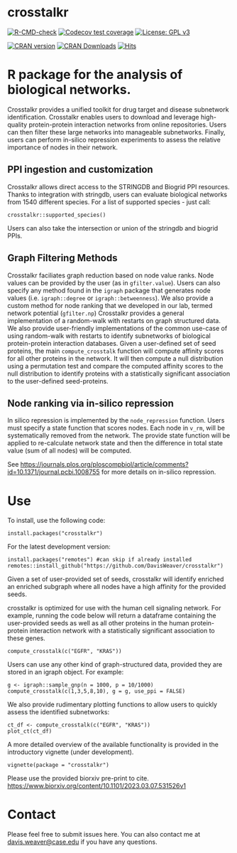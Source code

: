 # crosstalkr

<!-- badges: start -->
[![R-CMD-check](https://github.com/DavisWeaver/crosstalkr/workflows/R-CMD-check/badge.svg)](https://github.com/DavisWeaver/crosstalkr/actions)
[![Codecov test coverage](https://codecov.io/gh/DavisWeaver/crosstalkr/branch/main/graph/badge.svg)](https://app.codecov.io/gh/DavisWeaver/crosstalkr?branch=main)
[![License: GPL v3](https://img.shields.io/badge/License-GPL%20v3-blue.svg)](https://www.gnu.org/licenses/gpl-3.0)

[![CRAN version](http://www.r-pkg.org/badges/version/crosstalkr)](https://CRAN.R-project.org/package=crosstalkr)
[![CRAN Downloads](http://cranlogs.r-pkg.org/badges/grand-total/crosstalkr)](https://CRAN.R-project.org/package=crosstalkr)
[![Hits](https://hits.seeyoufarm.com/api/count/incr/badge.svg?url=https%3A%2F%2Fgithub.com%2FDavisWeaver%2Fcrosstalkr&count_bg=%2379C83D&title_bg=%23555555&icon=&icon_color=%23E7E7E7&title=hits&edge_flat=false)](https://hits.seeyoufarm.com)
<!-- badges: end -->

# R package for the analysis of biological networks. 

Crosstalkr provides a unified toolkit for drug target and disease subnetwork identification. Crosstalkr enables users to download and leverage high-quality protein-protein interaction networks from online repositories. 
Users can then filter these large networks into manageable subnetworks. 
Finally, users can perform in-silico repression experiments to assess the relative importance of nodes in their network.

## PPI ingestion and customization

Crosstalkr allows direct access to the STRINGDB and Biogrid PPI resources. Thanks to integration with stringdb, users can evaluate biological networks from 1540 different species. For a list of supported species - just call:

```
crosstalkr::supported_species()
```

Users can also take the intersection or union of the stringdb and biogrid PPIs. 

## Graph Filtering Methods

Crosstalkr faciliates graph reduction based on node value ranks. 
Node values can be provided by the user (as in `gfilter.value`).
Users can also specify any method found in the `igraph` package that generates node values (i.e. `igraph::degree` or `igraph::betweenness`).
We also provide a custom method for node ranking that we developed in our lab, termed network potential (`gfilter.np`)
Crosstalkr provides a general implementation of a random-walk with restarts on graph structured data. 
We also provide user-friendly implementations of the common use-case of using random-walk with restarts to identify subnetworks of biological protein-protein interaction databases. 
Given a user-defined set of seed proteins, the main `compute_crosstalk` function will compute affinity scores for all other proteins in the network. 
It will then compute a null distribution using a permutation test and compare the computed affinity scores to the null distribution to identify proteins with a statistically significant association to the user-defined seed-proteins.

## Node ranking via in-silico repression

In silico repression is implemented by the `node_repression` function. 
Users must specify a state function that scores nodes. Each node in `v_rm`, will be systematically removed from the network. 
The provide state function will be applied to re-calculate network state and then the difference in total state value (sum of all nodes) will be computed. 

See https://journals.plos.org/ploscompbiol/article/comments?id=10.1371/journal.pcbi.1008755 for more details on in-silico repression. 

# Use

To install, use the following code: 

```
install.packages("crosstalkr")

```

For the latest development version:
```
install.packages("remotes") #can skip if already installed 
remotes::install_github("https://github.com/DavisWeaver/crosstalkr")
```

Given a set of user-provided set of seeds, crosstalkr will identify enriched an enriched subgraph where all nodes have a high affinity for the provided seeds. 

crosstalkr is optimized for use with the human cell signaling network. For example, running the code below will return a dataframe containing the user-provided seeds as well as all other proteins in the human protein-protein interaction network with a statistically significant association to these genes.

```
compute_crosstalk(c("EGFR", "KRAS"))
```

Users can use any other kind of graph-structured data, provided they are stored in an igraph object. For example:


```
g <- igraph::sample_gnp(n = 1000, p = 10/1000)
compute_crosstalk(c(1,3,5,8,10), g = g, use_ppi = FALSE)
```

We also provide rudimentary plotting functions to allow users to quickly assess the identified subnetworks: 

```
ct_df <- compute_crosstalk(c("EGFR", "KRAS"))
plot_ct(ct_df)
```

A more detailed overview of the available functionality is provided in the introductory vignette (under development). 

```
vignette(package = "crosstalkr")
```

Please use the provided biorxiv pre-print to cite. https://www.biorxiv.org/content/10.1101/2023.03.07.531526v1

# Contact

Please feel free to submit issues here. You can also contact me at davis.weaver@case.edu if you have any questions. 


